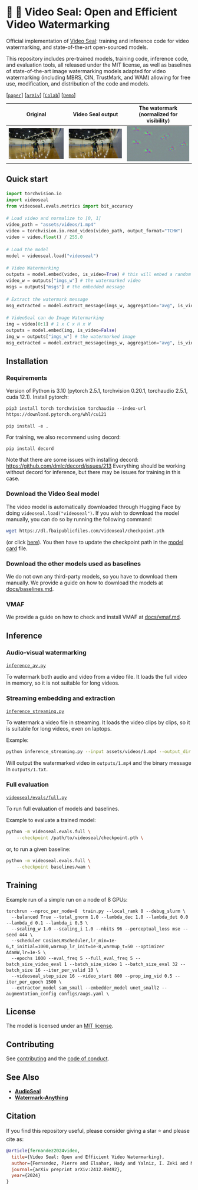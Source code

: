 # :movie_camera: :seal: Video Seal: Open and Efficient Video Watermarking


Official implementation of [Video Seal](https://ai.meta.com/research/publications/video-seal-open-and-efficient-video-watermarking/): training and inference code for video watermarking, and state-of-the-art open-sourced models.

This repository includes pre-trained models, training code, inference code, and evaluation tools, all released under the MIT license, as well as baselines of state-of-the-art image watermarking models adapted for video watermarking (including MBRS, CIN, TrustMark, and WAM) allowing for free use, modification, and distribution of the code and models. 
<!-- Our approach leverages temporal watermark propagation, a novel technique that converts any image watermarking model into an efficient video watermarking model, eliminating the need to watermark every frame in a video. We also propose a multistage training regimen that includes image pre-training, hybrid post-training, and extractor fine-tuning, supplemented with a range of differentiable augmentations. 
-->

[[`paper`](https://ai.meta.com/research/publications/video-seal-open-and-efficient-video-watermarking/)]
[[`arXiv`](https://arxiv.org/abs/2412.09492)]
[[`Colab`](https://colab.research.google.com/github/facebookresearch/videoseal/blob/main/notebooks/colab.ipynb)]
[[`Demo`](https://aidemos.meta.com/videoseal)]

| Original | Video Seal output | The watermark (normalized for visibility)|
|---|---|---|
| <img src="./.github/_README_/1.gif" alt="example GIF" style="max-width: 100%; height: auto;"> | <img src="./.github/_README_/1_wm.gif" alt="example GIF" style="max-width: 100%; height: auto;"> | <img src="./.github/_README_/1_diff.gif" alt="example GIF" style="max-width: 100%; height: auto;"> |


## Quick start

```python
import torchvision.io
import videoseal
from videoseal.evals.metrics import bit_accuracy

# Load video and normalize to [0, 1]
video_path = "assets/videos/1.mp4"
video = torchvision.io.read_video(video_path, output_format="TCHW")
video = video.float() / 255.0

# Load the model
model = videoseal.load("videoseal")

# Video Watermarking
outputs = model.embed(video, is_video=True) # this will embed a random msg
video_w = outputs["imgs_w"] # the watermarked video
msgs = outputs["msgs"] # the embedded message

# Extract the watermark message
msg_extracted = model.extract_message(imgs_w, aggregation="avg", is_video=True)

# VideoSeal can do Image Watermarking
img = video[0:1] # 1 x C x H x W
outputs = model.embed(img, is_video=False)
img_w = outputs["imgs_w"] # the watermarked image
msg_extracted = model.extract_message(imgs_w, aggregation="avg", is_video=False)
```



## Installation

### Requirements

Version of Python is 3.10 (pytorch 2.5.1, torchvision 0.20.1, torchaudio 2.5.1, cuda 12.1).
Install pytorch:

```
pip3 install torch torchvision torchaudio --index-url https://download.pytorch.org/whl/cu121

pip install -e . 
```

For training, we also recommend using decord:
```
pip install decord
```
Note that there are some issues with installing decord: https://github.com/dmlc/decord/issues/213
Everything should be working without decord for inference, but there may be issues for training in this case.

### Download the Video Seal model

The video model is automatically downloaded through Hugging Face by doing `videoseal.load("videoseal")`.
If you wish to download the model manually, you can do so by running the following command:
```bash
wget https://dl.fbaipublicfiles.com/videoseal/checkpoint.pth
```
(or click [here](https://dl.fbaipublicfiles.com/videoseal/checkpoint.pth)).
You then have to update the checkpoint path in the [model card](videoseal/cards/videoseal.yaml) file.

### Download the other models used as baselines

We do not own any third-party models, so you have to download them manually.
We provide a guide on how to download the models at [docs/baselines.md](docs/baselines.md).

### VMAF

We provide a guide on how to check and install VMAF at [docs/vmaf.md](docs/vmaf.md).




## Inference

### Audio-visual watermarking

[`inference_av.py`](inference_av.py) 

To watermark both audio and video from a video file.
It loads the full video in memory, so it is not suitable for long videos.

### Streaming embedding and extraction

[`inference_streaming.py`](inference_streaming.py) 

To watermark a video file in streaming.
It loads the video clips by clips, so it is suitable for long videos, even on laptops.

Example:
```bash
python inference_streaming.py --input assets/videos/1.mp4 --output_dir outputs/
```
Will output the watermarked video in `outputs/1.mp4` and the binary message in `outputs/1.txt`.

### Full evaluation

[`videoseal/evals/full.py`](videoseal/evals/full.py)

To run full evaluation of models and baselines.

Example to evaluate a trained model:
```bash
python -m videoseal.evals.full \
    --checkpoint /path/to/videoseal/checkpoint.pth \
```
or, to run a given baseline:
```bash
python -m videoseal.evals.full \
    --checkpoint baselines/wam \
``` 




## Training

Example run of a simple run on a node of 8 GPUs:
```
torchrun --nproc_per_node=8  train.py --local_rank 0 --debug_slurm \
  --balanced True --total_gnorm 1.0 --lambda_dec 1.0 --lambda_det 0.0 --lambda_d 0.1 --lambda_i 0.5 \
  --scaling_w 1.0 --scaling_i 1.0 --nbits 96 --perceptual_loss mse --seed 444 \
  --scheduler CosineLRScheduler,lr_min=1e-6,t_initial=1000,warmup_lr_init=1e-8,warmup_t=50 --optimizer AdamW,lr=1e-5 \
  --epochs 1000 --eval_freq 5 --full_eval_freq 5 --batch_size_video_eval 1 --batch_size_video 1 --batch_size_eval 32 --batch_size 16 --iter_per_valid 10 \
  --videoseal_step_size 16 --video_start 800 --prop_img_vid 0.5 --iter_per_epoch 1500 \
  --extractor_model sam_small --embedder_model unet_small2 --augmentation_config configs/augs.yaml \
```





## License

The model is licensed under an [MIT license](LICENSE).

## Contributing

See [contributing](.github/CONTRIBUTING.md) and the [code of conduct](.github/CODE_OF_CONDUCT.md).

## See Also

- [**AudioSeal**](https://github.com/facebookresearch/audioseal)
- [**Watermark-Anything**](https://github.com/facebookresearch/watermark-anything/)

## Citation

If you find this repository useful, please consider giving a star :star: and please cite as:

```bibtex
@article{fernandez2024video,
  title={Video Seal: Open and Efficient Video Watermarking},
  author={Fernandez, Pierre and Elsahar, Hady and Yalniz, I. Zeki and Mourachko, Alexandre},
  journal={arXiv preprint arXiv:2412.09492},
  year={2024}
}
